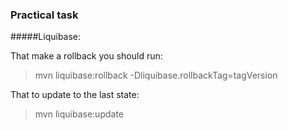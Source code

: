 ### Practical task

       
        
#####Liquibase:

That make a rollback you should run: 
> mvn liquibase:rollback -Dliquibase.rollbackTag=tagVersion

That to update to the last state:
>mvn liquibase:update
